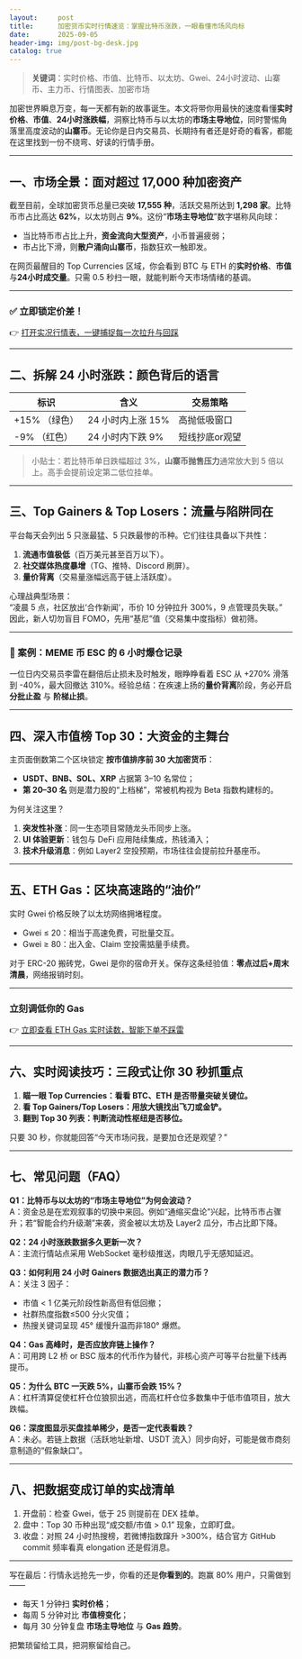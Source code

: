 ```yaml
---
layout:     post
title:      加密货币实时行情速览：掌握比特币涨跌，一眼看懂市场风向标
date:       2025-09-05
header-img: img/post-bg-desk.jpg
catalog: true
---
```


> **关键词**：实时价格、市值、比特币、以太坊、Gwei、24小时波动、山寨币、主力币、行情图表、加密市场

加密世界瞬息万变，每一天都有新的故事诞生。本文将带你用最快的速度看懂**实时价格**、**市值**、**24小时涨跌幅**，洞察比特币与以太坊的**市场主导地位**，同时警惕角落里高度波动的**山寨币**。无论你是日内交易员、长期持有者还是好奇的看客，都能在这里找到一份不绕弯、好读的行情手册。

---

## 一、市场全景：面对超过 17,000 种加密资产

截至目前，全球加密货币总量已突破 **17,555 种**，活跃交易所达到 **1,298 家**。比特币市占比高达 **62%**，以太坊则占 **9%**。这份“**市场主导地位**”数字堪称风向球：
- 当比特币市占比上升，**资金流向大型资产**，小币普遍疲弱；
- 市占比下滑，则**散户涌向山寨币**，指数狂欢一触即发。

在网页最醒目的 Top Currencies 区域，你会看到 BTC 与 ETH 的**实时价格**、**市值**与**24小时成交量**。只需 0.5 秒扫一眼，就能判断今天市场情绪的基调。

---

### ✅ 立即锁定价差！  
👉 [打开实况行情表，一键捕捉每一次拉升与回踩](https://okxdog.com/)

---

## 二、拆解 24 小时涨跌：颜色背后的语言

| 标识 | 含义 | 交易策略 |
| --- | --- | --- |
| +15% （绿色） | 24 小时内上涨 15% | 高抛低吸窗口 |
| -9% （红色） | 24 小时内下跌 9% | 短线抄底or观望 |

> 小贴士：若比特币单日跌幅超过 3%，**山寨币抛售压力**通常放大到 5 倍以上。高手会提前设定第二低位挂单。

---

## 三、Top Gainers & Top Losers：流量与陷阱同在

平台每天会列出 5 只涨最猛、5 只跌最惨的币种。它们往往具备以下共性：
1. **流通市值极低**（百万美元甚至百万以下）。
2. **社交媒体热度暴增**（TG、推特、Discord 刷屏）。
3. **量价背离**（交易量涨幅远高于链上活跃度）。

心理战典型场景：  
“凌晨 5 点，社区放出‘合作新闻’，币价 10 分钟拉升 300%，9 点管理员失联。”  
因此，新人切勿盲目 FOMO，先用“基尼”值（交易集中度指标）做初筛。

---

### 📖 案例：MEME 币 ESC 的 6 小时爆仓记录
一位日内交易员李雷在翻倍后止损未及时触发，眼睁睁看着 ESC 从 +270% 滑落到 -40%，最大回撤达 310%。经验总结：在疾速上扬的**量价背离**阶段，务必开启 **分批止盈** 与 **阶梯止损**。

---

## 四、深入市值榜 Top 30：大资金的主舞台

主页面倒数第二个区块锁定 **按市值排序前 30 大加密货币**：
- **USDT、BNB、SOL、XRP** 占据第 3–10 名常位；
- **第 20–30 名** 则是潜力股的“上档梯”，常被机构视为 Beta 指数构建标的。

为何关注这里？  
1. **突发性补涨**：同一生态项目常随龙头币同步上涨。  
2. **UI 体验更新**：钱包与 DeFi 应用陆续集成，热钱涌入；  
3. **技术升级消息**：例如 Layer2 空投预期，市场往往会提前拉升基座币。

---

## 五、ETH Gas：区块高速路的“油价”

实时 Gwei 价格反映了以太坊网络拥堵程度。  
- Gwei ≤ 20：相当于高速免费，可批量交互。  
- Gwei ≥ 80：出入金、Claim 空投需掂量手续费。

对于 ERC-20 搬砖党，Gwei 是你的宿命开关。保存这条经验值：**零点过后+周末清晨**，网络报销时刻。

---

### 立刻调低你的 Gas
👉 [立即查看 ETH Gas 实时读数，智能下单不踩雷](https://okxdog.com/)

---

## 六、实时阅读技巧：三段式让你 30 秒抓重点

1. **瞄一眼 Top Currencies：看看 BTC、ETH 是否带量突破关键位。**  
2. **看 Top Gainers/Top Losers：用放大镜找出飞刀或金铲。**  
3. **翻到 Top 30 列表：判断流动性枢纽是否移位。**

只要 30 秒，你就能回答“今天市场问我，是要加仓还是观望？”

---

## 七、常见问题（FAQ）

**Q1：比特币与以太坊的“市场主导地位”为何会波动？**  
A：资金总是在宏观叙事的切换中来回。例如“通缩买盘论”兴起，比特币市占骤升；若“智能合约升级潮”来袭，资金被以太坊及 Layer2 瓜分，市占比即下降。

**Q2：24 小时涨跌数据多久更新一次？**  
A：主流行情站点采用 WebSocket 毫秒级推送，肉眼几乎无感知延迟。

**Q3：如何利用 24 小时 Gainers 数据选出真正的潜力币？**  
A：关注 3 因子：  
- 市值 < 1 亿美元阶段性新高但有低回撤；  
- 社群热度指数≤500 分火灾值；  
- 热搜关键词呈现 45° 缓慢升温而非180° 爆燃。

**Q4：Gas 高峰时，是否应放弃链上操作？**  
A：可用跨 L2 桥 or BSC 版本的代币作为替代，非核心资产可等平台批量下线再提币。

**Q5：为什么 BTC 一天跌 5%，山寨币会跌 15%？**  
A：杠杆清算促使杠杆仓位狼狈出逃，而高杠杆仓位多数集中于低市值项目，放大跌幅。

**Q6：深度图显示买盘挂单稀少，是否一定代表看跌？**  
A：未必。若链上数据（活跃地址新增、USDT 流入）同步向好，可能是做市商刻意制造的“假象缺口”。

---

## 八、把数据变成订单的实战清单

1. 开盘前：检查 Gwei，低于 25 则提前在 DEX 挂单。  
2. 盘中：Top 30 币种出现“成交额/市值 > 0.1” 现象，立即盯盘。  
3. 收盘：对照 24 小时热搜榜，若微博指数蹿升 >300%，结合官方 GitHub commit 频率看真 elongation 还是假消息。

---

写在最后：行情永远抢先一步，你看的还是**你看到的**。跑赢 80% 用户，只需做到——  
- 每天 1 分钟扫 **实时价格**；  
- 每周 5 分钟对比 **市值榜变化**；  
- 每月 30 分钟复盘 **市场主导地位** 与 **Gas 趋势**。  

把繁琐留给工具，把洞察留给自己。